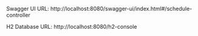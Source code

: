 Swagger UI URL:
http://localhost:8080/swagger-ui/index.html#/schedule-controller

H2 Database URL:
http://localhost:8080/h2-console